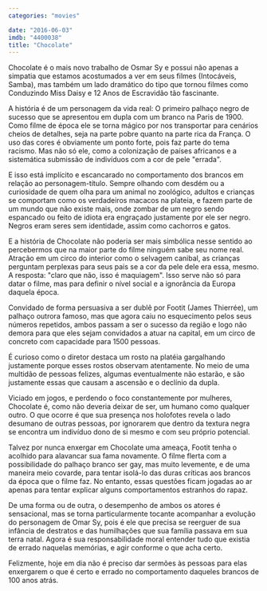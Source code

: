 ```yaml
---
categories: "movies"

date: "2016-06-03"
imdb: "4400038"
title: "Chocolate"
---
```

Chocolate é o mais novo trabalho de Osmar Sy e possui não apenas a simpatia que estamos acostumados a ver em seus filmes (Intocáveis, Samba), mas também um lado dramático do tipo que tornou filmes como Conduzindo Miss Daisy e 12 Anos de Escravidão tão fascinante.

A história é de um personagem da vida real: O primeiro palhaço negro de sucesso que se apresentou em dupla com um branco na Paris de 1900. Como filme de época ele se torna mágico por nos transportar para cenários cheios de detalhes, seja na parte pobre quanto na parte rica da França. O uso das cores é obviamente um ponto forte, pois faz parte do tema racismo. Mas não só ele, como a colonização de países africanos e a sistemática submissão de indivíduos com a cor de pele "errada".

E isso está implícito e escancarado no comportamento dos brancos em relação ao personagem-título. Sempre olhando com desdém ou a curiosidade de quem olha para um animal no zoológico, adultos e crianças se comportam como os verdadeiros macacos na plateia, e fazem parte de um mundo que não existe mais, onde zombar de um negro sendo espancado ou feito de idiota era engraçado justamente por ele ser negro. Negros eram seres sem identidade, assim como cachorros e gatos.

E a história de Chocolate não poderia ser mais simbólica nesse sentido ao percebermos que na maior parte do filme ninguém sabe seu nome real. Atração em um circo do interior como o selvagem canibal, as crianças perguntam perplexas para seus pais se a cor da pele dele era essa, mesmo. A resposta: "claro que não, isso é maquiagem". Isso serve não só para datar o filme, mas para definir o nível social e a ignorância da Europa daquela época.

Convidado de forma persuasiva a ser dublê por Footit (James Thierrée), um palhaço outrora famoso, mas que agora caiu no esquecimento pelos seus números repetidos, ambos passam a ser o sucesso da região e logo não demora para que eles sejam convidados a atuar na capital, em um circo de concreto com capacidade para 1500 pessoas.

É curioso como o diretor destaca um rosto na platéia gargalhando justamente porque esses rostos observam atentamente. No meio de uma multidão de pessoas felizes, algumas eventualmente não estarão, e são justamente essas que causam a ascensão e o declínio da dupla.

Viciado em jogos, e perdendo o foco constantemente por mulheres, Chocolate é, como não deveria deixar de ser, um humano como qualquer outro. O que ocorre é que sua presença nos holofotes revela o lado desumano de outras pessoas, por ignorarem que dentro da textura negra se encontra um indivíduo dono de si mesmo e com seu próprio potencial.

Talvez por nunca enxergar em Chocolate uma ameaça, Footit tenha o acolhido para alavancar sua fama novamente. O filme flerta com a possibilidade do palhaço branco ser gay, mas muito levemente, e de uma maneira meio covarde, para tentar isolá-lo das duras críticas aos brancos da época que o filme faz. No entanto, essas questões ficam jogadas ao ar apenas para tentar explicar alguns comportamentos estranhos do rapaz.

De uma forma ou de outra, o desempenho de ambos os atores é sensacional, mas se torna particularmente tocante acompanhar a evolução do personagem de Omar Sy, pois é ele que precisa se reerguer de sua infância de destratos e das humilhações que sua família passava em sua terra natal. Agora é sua responsabilidade moral entender tudo que existia de errado naquelas memórias, e agir conforme o que acha certo.

Felizmente, hoje em dia não é preciso dar sermões às pessoas para elas enxergarem o que é certo e errado no comportamento daqueles brancos de 100 anos atrás.
